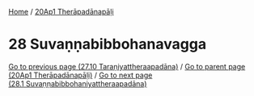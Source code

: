 
[Home](/) / [20Ap1 Therāpadānapāḷi](../20Ap1.md)

# 28 Suvaṇṇabibbohanavagga


[Go to previous page (27.10 Taraṇiyattheraapadāna)](27/27.10.md) / [Go to parent page (20Ap1 Therāpadānapāḷi)](0.md) / [Go to next page (28.1 Suvaṇṇabibbohaniyattheraapadāna)](28/28.1.md)


